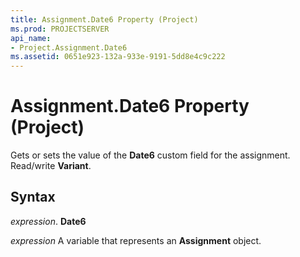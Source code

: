 ```yaml
---
title: Assignment.Date6 Property (Project)
ms.prod: PROJECTSERVER
api_name:
- Project.Assignment.Date6
ms.assetid: 0651e923-132a-933e-9191-5dd8e4c9c222
---
```



# Assignment.Date6 Property (Project)

Gets or sets the value of the  **Date6** custom field for the assignment. Read/write **Variant**.


## Syntax

 _expression_. **Date6**

 _expression_ A variable that represents an **Assignment** object.


